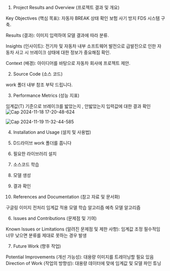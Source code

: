 1. Project Results and Overview (프로젝트 결과 및 개요)
   
Key Objectives (핵심 목표): 자동자 BREAK 상태 확인 보험 사기 방지 FDS 시스템 구축.

Results (결과): 이미지 입력하여 모델 결과에 따라 분류.

Insights (인사이트): 전기차 및 자동차 내부 소프트웨어 발전으로 급발진으로 인한 자동차 사고 시
                     브레이크 상태에 대한 정보가 중요해짐 확인.
         
Context (배경): 아이디어를 바탕으로 자동차 회사에 프로젝트 제안.

2. Source Code (소스 코드)
   
work 폴더 내부 참조 부탁 드립니다.
  
3. Performance Metrics (성능 지표)

임계값(T) 기준으로 브레이크를 밟았는지 , 안밟았는지 입력값에 대한 결과 확인
![Cap 2024-11-18 17-20-48-624](https://github.com/user-attachments/assets/3548b058-6010-4fc3-b1f1-fcfa9685ac84)

![Cap 2024-11-19 11-32-44-585](https://github.com/user-attachments/assets/4db7ccbb-6370-4904-9619-6088816c3632)


4. Installation and Usage (설치 및 사용법)
1. D드라이브 work 폴더를 풉니다
2. 필요한 라이브러리 설치
3. 소스코드 학습
4. 모델 생성
5. 결과 확인
   
5. References and Documentation (참고 자료 및 문서화)

구글링 
이미지 전처리
임계값 적용
모델 학습 알고리즘 
예측 모델 알고리즘


6. Issues and Contributions (문제점 및 기여)
   
Known Issues or Limitations (알려진 문제점 및 제한 사항): 임계값 조정 필수적임
너무 낮으면 분류를 제대로 못하는 경우 발생 

7. Future Work (향후 작업)
   
Potential Improvements (개선 가능성): 대용량 이미지를 트레이닝할 필요 있음
Direction of Work (작업의 방향성): 대용량 데이터에 맞에 임계값 및 모델 파인 튜닝
